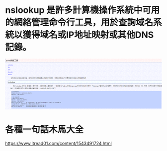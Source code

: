 # nslookup 是許多計算機操作系統中可用的網絡管理命令行工具，用於查詢域名系統以獲得域名或IP地址映射或其他DNS記錄。
![](nslookup.PNG)

# 各種一句話木馬大全
https://www.itread01.com/content/1543491724.html
